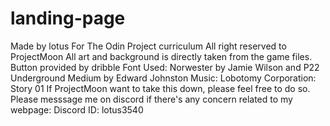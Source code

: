 # landing-page
Made by lotus
For The Odin Project curriculum
All right reserved to ProjectMoon
All art and background is directly taken from the game files.
Button provided by dribble
Font Used: Norwester by Jamie Wilson and P22 Underground Medium by Edward Johnston
Music: Lobotomy Corporation: Story 01
If ProjectMoon want to take this down, please feel free to do so.
Please messsage me on discord if there's any concern related to my webpage:
Discord ID:
lotus3540
